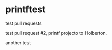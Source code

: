 # printftest
test pull requests

test pull request #2, printf projecto to Holberton.

another test 
